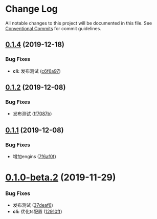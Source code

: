 # Change Log

All notable changes to this project will be documented in this file.
See [Conventional Commits](https://conventionalcommits.org) for commit guidelines.

## [0.1.4](https://github.com/tutuxxx/public-project-best-practices/compare/v0.1.3...v0.1.4) (2019-12-18)


### Bug Fixes

* **cli:** 发布测试 ([c6f6a97](https://github.com/tutuxxx/public-project-best-practices/commit/c6f6a97365900b3c6cab77fc3b2c441d4139260c))





## [0.1.2](https://github.com/tutuxxx/public-project-best-practices/compare/v0.1.1...v0.1.2) (2019-12-08)


### Bug Fixes

* 发布测试 ([ff7087b](https://github.com/tutuxxx/public-project-best-practices/commit/ff7087b87670635978688b490cd55cca290167bd))





## [0.1.1](https://github.com/tutuxxx/public-project-best-practices/compare/v0.1.0...v0.1.1) (2019-12-08)


### Bug Fixes

* 增加engins ([7f6af0f](https://github.com/tutuxxx/public-project-best-practices/commit/7f6af0fa50c2db052670da4b4ea7b659061f4ce0))





# [0.1.0-beta.2](https://github.com/tutuxxx/public-project-best-practices/compare/v0.1.0-beta.1...v0.1.0-beta.2) (2019-11-29)


### Bug Fixes

* 发布测试 ([37deaf6](https://github.com/tutuxxx/public-project-best-practices/commit/37deaf68b2d5181aed80cfa8941cca0954783937))
* **cli:** 优化ts配置 ([12910ff](https://github.com/tutuxxx/public-project-best-practices/commit/12910ffe9ebacdce1397489e542451d576061365))

